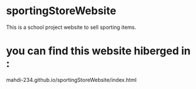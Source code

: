 # sportingStoreWebsite
This is a school project website to sell sporting items.
# you can find this website hiberged in :
mahdi-234.github.io/sportingStoreWebsite/index.html